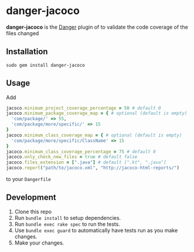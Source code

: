 # danger-jacoco

**danger-jacoco** is the [Danger](https://github.com/danger/danger) plugin of 
to validate the code coverage of the files changed

## Installation

```
sudo gem install danger-jacoco
```

## Usage

Add 

```ruby
jacoco.minimum_project_coverage_percentage = 50 # default 0
jacoco.minimum_package_coverage_map = { # optional (default is empty)
  'com/package/' => 55,
  'com/package/more/specific/' => 15
}
jacoco.minimum_class_coverage_map = { # optional (default is empty)
  'com/package/more/specific/ClassName' => 15
}
jacoco.minimum_class_coverage_percentage = 75 # default 0
jacoco.only_check_new_files = true # default false
jacoco.files_extension = [".java"] # default [".kt", ".java"]
jacoco.report("path/to/jacoco.xml", "http://jacoco-html-reports/")
```

to your `Dangerfile` 

## Development

1. Clone this repo
2. Run `bundle install` to setup dependencies.
3. Run `bundle exec rake spec` to run the tests.
4. Use `bundle exec guard` to automatically have tests run as you make changes.
5. Make your changes.
